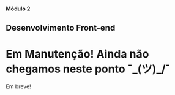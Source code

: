 #### Módulo 2
## Desenvolvimento Front-end
# Em Manutenção! Ainda não chegamos neste ponto ¯\_(ツ)_/¯  
Em breve!